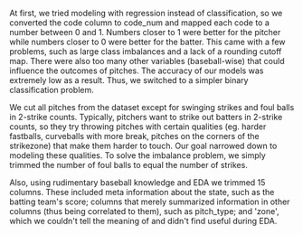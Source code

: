 At first, we tried modeling with regression instead of classification, so we converted the code column to code_num and mapped each code to a number between 0 and 1. Numbers closer to 1 were better for the pitcher while numbers closer to 0 were better for the batter. This came with a few problems, such as large class imbalances and a lack of a rounding cutoff map. There were also too many other variables (baseball-wise) that could influence the outcomes of pitches. The accuracy of our models was extremely low as a result. Thus, we switched to a simpler binary classification problem.

We cut all pitches from the dataset except for swinging strikes and foul balls in 2-strike counts. Typically, pitchers want to strike out batters in 2-strike counts, so they try throwing pitches with certain qualities (eg. harder fastballs, curveballs with more break, pitches on the corners of the strikezone) that make them harder to touch. Our goal narrowed down to modeling these qualities. 
To solve the imbalance problem, we simply trimmed the number of foul balls to equal the number of strikes.

Also, using rudimentary baseball knowledge and EDA we trimmed 15 columns. These included meta information about the state, such as the batting team's score; columns that merely summarized information in other columns (thus being correlated to them), such as pitch_type; and 'zone', which we couldn't tell the meaning of and didn't find useful during EDA.
